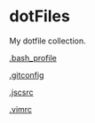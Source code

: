# dotFiles
My dotfile collection.

[.bash_profile](.bash_profile)

[.gitconfig](.gitconfig)

[.jscsrc](.jscsrc)

[.vimrc](.vimrc)
